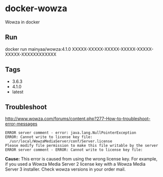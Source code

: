 # docker-wowza
Wowza in docker

## Run

docker run mainyaa/wowza:4.1.0 XXXXX-XXXXX-XXXXX-XXXXX-XXXXX-XXXXX-XXXXXXXXXXXX

## Tags

- 3.6.3
- 4.1.0
- latest

## Troubleshoot

http://www.wowza.com/forums/content.php?277-How-to-troubleshoot-error-messages

```
ERROR server comment - error: java.lang.NullPointerException
ERROR: Cannot write to license key file:
  /usr/local/WowzaMediaServer/conf/Server.license
Please modify file permission to make this file writable by the server
ERROR server comment - ERROR: Cannot write to license key file:
```

**Cause:** This error is caused from using the wrong license key. For example, if you used a Wowza Media Server 2 license key with a Wowza Media Server 3 installer.
Check wowza versions in your order mail.

